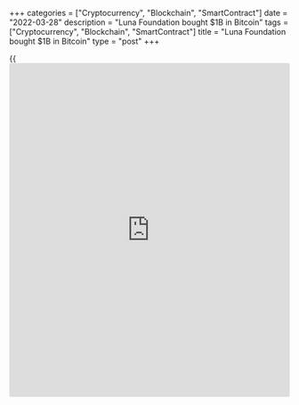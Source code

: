 +++
categories = ["Cryptocurrency", "Blockchain", "SmartContract"]
date = "2022-03-28"
description = "Luna Foundation bought $1B in Bitcoin"
tags = ["Cryptocurrency", "Blockchain", "SmartContract"]
title = "Luna Foundation bought $1B in Bitcoin"
type = "post"
+++

{{<iframe id="large-banner" src="https://www.bounty.group/#slide=9.0" width="100%" height="600" scrolling="no" style="border: 0px solid rgb(216, 221, 230); border-radius: 3px;">}}

Bitcoin rose 9.1% over the past week, ending it at around $46,100.
Ethereum added 9.5%, while other leading altcoins from the top ten rose
in price from 3.2% (XRP) to 27.4% (Cardano). The exception was Terra
(-0.4%).

![Luna Foundation bought $1B in Bitcoin][1]

According to CoinGecko, the total capitalization of the crypto market
increased by 9.9% in a week, to $2.14 trillion. The Bitcoin Dominance
Index added 0.2% to 40.6%.

The Cryptocurrency Fear and Greed Index rose 11 points to 60 in one day,
moving into greed territory.

Bitcoin rose for the second week in a row against the backdrop of
strengthening stock indices. On Sunday, BTC broke through strong
resistance around $45,000, which reversed its downward movement several
times in February and early March. The technical picture favours further
gains as Bitcoin climbed above the 100-day moving average (MA) for the
first time since early December and heads towards the 200-day MA
($48,200).

A possible driver of the uptrend in BTC are rumours about the intentions
of the non-profit organization Luna Foundation Guard (LFG) to invest in
[bitcoin](https://www.letsplayfx.com/blog/forex-for-bitcoin/). On March 27, it became known that LFG bought more than $1.1
billion worth of coins to ensure the stability of the Terra USD (UST)
algorithmic stablecoin.

The best dynamics among altcoins was demonstrated by Cardano against the
backdrop of the announcement of ADA staking by the Coinbase crypto
exchange.

Meanwhile, well-known crypto critic Peter Schiff again criticized the
cryptocurrency, comparing it to a financial bubble and calling it stupid
for people to save their savings from inflation by buying BTC. According
to Schiff, cryptocurrencies have no real value and are backed by
people’s trust in the same way as fiat currency.

_Source:[FXPro][2]_

   1. /files/downloads/f/a/3/fa3cec7e30d004028f0d0f012ddb95c6_c6fb74021342de4f892bc21c275d9683.png
   2. /geturl/index/f6b4013b156c4ffe310884e5d75620e9bdc60a02/